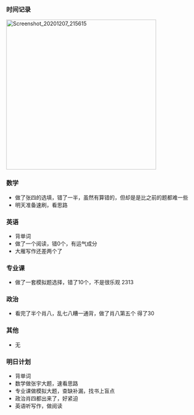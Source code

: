 ### 时间记录

<img src="https://raw.githubusercontent.com/Kong-PR/Typora-picture/master/img/Screenshot_20201207_215615.jpg" alt="Screenshot_20201207_215615" width=400 />

### 数学

- 做了张四的选填，错了一半，虽然有算错的，但却是是比之前的题都难一些
- 明天准备速刷，看思路

### 英语

- 背单词
- 做了一个阅读，错0个，有运气成分
- 大雁写作还差两个了

### 专业课

- 做了一套模拟题选择，错了10个，不是很乐观 2313

### 政治

- 看完了半个肖八，乱七八糟一通背，做了肖八第五个 得了30

### 其他

- 无

### 明日计划

- 背单词
- 数学做张宇大题，速看思路
- 专业课做模拟大题，查缺补漏，找书上盲点
- 政治肖四都出来了，好紧迫
- 英语听写作，做阅读